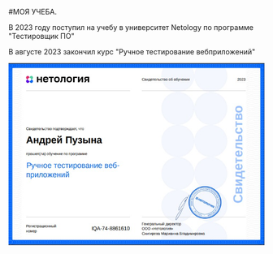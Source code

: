 #МОЯ УЧЕБА.

В 2023 году поступил на учебу в университет Netology по программе "Тестировщик ПО"

В августе 2023 закончил курс "Ручное тестирование вебприложений" 

![Электронное свидетельство ](<Скриншот 06-10-2023 220400.jpg>)